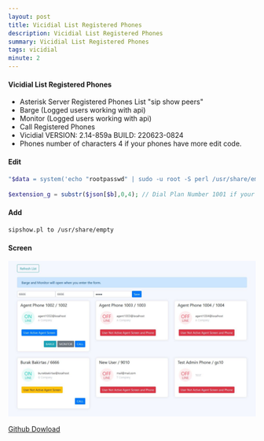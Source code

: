 ```yaml
---
layout: post
title: Vicidial List Registered Phones
description: Vicidial List Registered Phones
summary: Vicidial List Registered Phones
tags: vicidial
minute: 2
---
```

#### Vicidial List Registered Phones

- Asterisk Server Registered Phones List "sip show peers"
- Barge (Logged users working with api)
- Monitor (Logged users working with api)
- Call Registered Phones
- Vicidial VERSION: 2.14-859a
BUILD: 220623-0824 
- Phones number of characters 4 if your phones have more edit code.
#### Edit
```php
"$data = system('echo "rootpasswd" | sudo -u root -S perl /usr/share/empty/sipshow.pl');"
```

```php
$extension_g = substr($json[$b],0,4); // Dial Plan Number 1001 if your Dial Plan Number like 10001 change 4 to 5
```
#### Add
```html
sipshow.pl to /usr/share/empty
```
#### Screen
![](https://raw.githubusercontent.com/bbakirtas/vici-phone-list/main/screen.JPG)


[Github Dowload](https://github.com/bbakirtas/vici-phone-list)